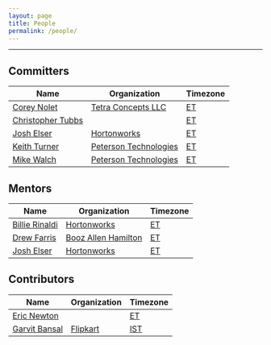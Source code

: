 ```yaml
---
layout: page
title: People
permalink: /people/
---
```


---

## Committers

| Name                                             | Organization                | Timezone |
---------------------------------------------------|-----------------------------|----------|
| [Corey Nolet](https://github.com/cjnolet)        | [Tetra Concepts LLC][tc]    | [ET][et] |
| [Christopher Tubbs](https://github.com/ctubbsii) |                             | [ET][et] |
| [Josh Elser](https://github.com/joshelser)       | [Hortonworks][hw]           | [ET][et] |
| [Keith Turner](https://github.com/keith-turner)  | [Peterson Technologies][pt] | [ET][et] |
| [Mike Walch](https://github.com/mikewalch)       | [Peterson Technologies][pt] | [ET][et] |

## Mentors

| Name                                               | Organization               | Timezone |
-----------------------------------------------------|----------------------------|----------|
| [Billie Rinaldi](https://github.com/billierinaldi) | [Hortonworks][hw]          | [ET][et] |
| [Drew Farris](https://github.com/drewfarris)       | [Booz Allen Hamilton][bah] | [ET][et] |
| [Josh Elser](https://github.com/joshelser)         | [Hortonworks][hw]          | [ET][et] |

## Contributors

| Name                                          | Organization                        | Timezone   |
------------------------------------------------|-------------------------------------|------------|
| [Eric Newton](https://github.com/ericnewton)  |                                     | [ET][et]   |
| [Garvit Bansal](https://github.com/Garvit244) | [Flipkart](http://www.flipkart.com) | [IST][ist] |

[tc]: http://www.tetraconcepts.com/
[hw]: http://hortonworks.com/
[pt]: http://www.ptech-llc.com/
[bah]: http://www.boozallen.com/
[et]: http://www.timeanddate.com/time/zones/et
[ist]: http://www.timeanddate.com/time/zones/ist
